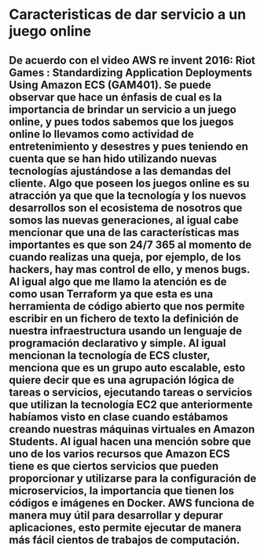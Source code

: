 # Caracteristicas de dar servicio a un juego online

##  De acuerdo con el video AWS re invent 2016: Riot Games : Standardizing Application Deployments Using Amazon ECS (GAM401). Se puede observar que hace un énfasis de cual es la importancia de brindar un servicio a un juego online, y pues todos sabemos que los juegos online lo llevamos como actividad de entretenimiento y desestres y pues teniendo en cuenta que se han hido utilizando nuevas tecnologías ajustándose a las demandas del cliente. Algo que poseen los juegos online es su atracción ya que que la tecnología y los nuevos desarrollos son el ecosistema de nosotros que somos las nuevas generaciones, al igual cabe mencionar que una de las características mas importantes es que son 24/7 365 al momento de cuando realizas una queja, por ejemplo, de los hackers, hay mas control de ello, y menos bugs. Al igual algo que me llamo la atención es de como usan Terraform ya que esta es una herramienta de código abierto que nos permite escribir en un fichero de texto la definición de nuestra infraestructura usando un lenguaje de programación declarativo y simple. Al igual mencionan la tecnología de ECS cluster, menciona que es un grupo auto escalable, esto quiere decir que es una agrupación lógica de tareas o servicios, ejecutando tareas o servicios que utilizan la tecnología EC2 que anteriormente habíamos visto en clase cuando estábamos creando nuestras máquinas virtuales en Amazon Students. Al igual hacen una mención sobre que uno de los varios recursos que Amazon ECS tiene es que ciertos servicios que pueden proporcionar y utilizarse para la configuración de microservicios, la importancia que tienen los códigos e imágenes en Docker. AWS funciona de manera muy útil para desarrollar y depurar aplicaciones, esto permite ejecutar de manera más fácil cientos de trabajos de computación.

